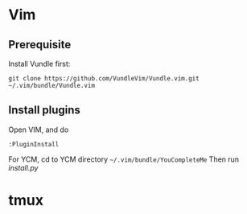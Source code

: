 # Vim

## Prerequisite

Install Vundle first:

`git clone https://github.com/VundleVim/Vundle.vim.git ~/.vim/bundle/Vundle.vim`

## Install plugins

Open VIM, and do

`:PluginInstall`

For YCM, cd to YCM directory 
`~/.vim/bundle/YouCompleteMe`
Then run *install.py*

# tmux
